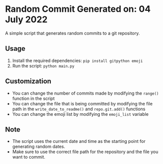# Random Commit Generated on: 04 July 2022

A simple script that generates random commits to a git repository.

## Usage

1. Install the required dependencies: `pip install gitpython emoji`
2. Run the script: `python main.py`

## Customization

- You can change the number of commits made by modifying the `range()` function in the script
- You can change the file that is being committed by modifying the file path in the `write_date_to_readme()` and `repo.git.add()` functions
- You can change the emoji list by modifying the `emoji_list` variable

## Note

- The script uses the current date and time as the starting point for generating random dates.
- Make sure to use the correct file path for the repository and the file you want to commit.
